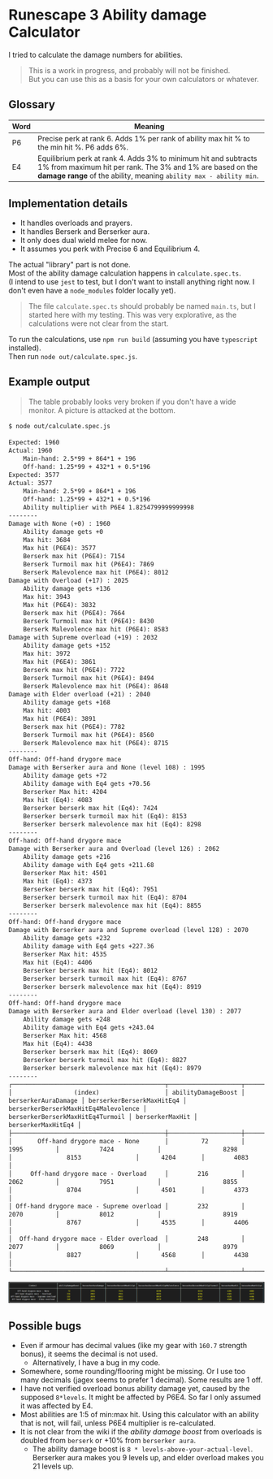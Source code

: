 # Runescape 3 Ability damage Calculator

I tried to calculate the damage numbers for abilities.  

> This is a work in progress, and probably will not be finished.  
> But you can use this as a basis for your own calculators or whatever.

## Glossary

Word | Meaning
-----|--------
P6 | Precise perk at rank 6. Adds 1% per rank of ability max hit % to the min hit %. P6 adds 6%.
E4 | Equilibrium perk at rank 4. Adds 3% to minimum hit and subtracts 1% from maximum hit per rank. The 3% and 1% are based on the **damage range** of the ability, meaning `ability max - ability min`.

## Implementation details

* It handles overloads and prayers.  
* It handles Berserk and Berserker aura.
* It only does dual wield melee for now.  
* It assumes you perk with Precise 6 and Equilibrium 4.  

The actual "library" part is not done.  
Most of the ability damage calculation happens in `calculate.spec.ts`.  
(I intend to use `jest` to test, but I don't want to install anything right now. I don't even have a `node_modules` folder locally yet).

> The file `calculate.spec.ts` should probably be named `main.ts`, but I started here with my testing. 
> This was very explorative, as the calculations were not clear from the start.

To run the calculations, use `npm run build` (assuming you have `typescript` installed).  
Then run `node out/calculate.spec.js`.

## Example output

> The table probably looks very broken if you don't have a wide monitor.
> A picture is attacked at the bottom.

```text
$ node out/calculate.spec.js

Expected: 1960
Actual: 1960
	Main-hand: 2.5*99 + 864*1 + 196
	Off-hand: 1.25*99 + 432*1 + 0.5*196
Expected: 3577 
Actual: 3577
	Main-hand: 2.5*99 + 864*1 + 196
	Off-hand: 1.25*99 + 432*1 + 0.5*196
	Ability multiplier with P6E4 1.8254799999999998
--------
Damage with None (+0) : 1960
	Ability damage gets +0
	Max hit: 3684
	Max hit (P6E4): 3577
	Berserk max hit (P6E4): 7154
	Berserk Turmoil max hit (P6E4): 7869
	Berserk Malevolence max hit (P6E4): 8012
Damage with Overload (+17) : 2025
	Ability damage gets +136
	Max hit: 3943
	Max hit (P6E4): 3832
	Berserk max hit (P6E4): 7664
	Berserk Turmoil max hit (P6E4): 8430
	Berserk Malevolence max hit (P6E4): 8583
Damage with Supreme overload (+19) : 2032
	Ability damage gets +152
	Max hit: 3972
	Max hit (P6E4): 3861
	Berserk max hit (P6E4): 7722
	Berserk Turmoil max hit (P6E4): 8494
	Berserk Malevolence max hit (P6E4): 8648
Damage with Elder overload (+21) : 2040
	Ability damage gets +168
	Max hit: 4003
	Max hit (P6E4): 3891
	Berserk max hit (P6E4): 7782
	Berserk Turmoil max hit (P6E4): 8560
	Berserk Malevolence max hit (P6E4): 8715
--------
Off-hand: Off-hand drygore mace
Damage with Berserker aura and None (level 108) : 1995
	Ability damage gets +72
	Ability damage with Eq4 gets +70.56
	Berserker Max hit: 4204
	Max hit (Eq4): 4083
	Berserker berserk max hit (Eq4): 7424
	Berserker berserk turmoil max hit (Eq4): 8153
	Berserker berserk malevolence max hit (Eq4): 8298
--------
Off-hand: Off-hand drygore mace
Damage with Berserker aura and Overload (level 126) : 2062
	Ability damage gets +216
	Ability damage with Eq4 gets +211.68
	Berserker Max hit: 4501
	Max hit (Eq4): 4373
	Berserker berserk max hit (Eq4): 7951
	Berserker berserk turmoil max hit (Eq4): 8704
	Berserker berserk malevolence max hit (Eq4): 8855
--------
Off-hand: Off-hand drygore mace
Damage with Berserker aura and Supreme overload (level 128) : 2070
	Ability damage gets +232
	Ability damage with Eq4 gets +227.36
	Berserker Max hit: 4535
	Max hit (Eq4): 4406
	Berserker berserk max hit (Eq4): 8012
	Berserker berserk turmoil max hit (Eq4): 8767
	Berserker berserk malevolence max hit (Eq4): 8919
--------
Off-hand: Off-hand drygore mace
Damage with Berserker aura and Elder overload (level 130) : 2077
	Ability damage gets +248
	Ability damage with Eq4 gets +243.04
	Berserker Max hit: 4568
	Max hit (Eq4): 4438
	Berserker berserk max hit (Eq4): 8069
	Berserker berserk turmoil max hit (Eq4): 8827
	Berserker berserk malevolence max hit (Eq4): 8979
--------
┌──────────────────────────────────────────┬────────────────────┬─────────────────────┬───────────────────────────┬──────────────────────────────────────┬──────────────────────────────────┬─────────────────┬────────────────────┐
│                 (index)                  │ abilityDamageBoost │ berserkerAuraDamage │ berserkerBerserkMaxHitEq4 │ berserkerBerserkMaxHitEq4Malevolence │ berserkerBerserkMaxHitEq4Turmoil │ berserkerMaxHit │ berserkerMaxHitEq4 │
├──────────────────────────────────────────┼────────────────────┼─────────────────────┼───────────────────────────┼──────────────────────────────────────┼──────────────────────────────────┼─────────────────┼────────────────────┤
│       Off-hand drygore mace - None       │         72         │        1995         │           7424            │                 8298                 │               8153               │      4204       │        4083        │
│     Off-hand drygore mace - Overload     │        216         │        2062         │           7951            │                 8855                 │               8704               │      4501       │        4373        │
│ Off-hand drygore mace - Supreme overload │        232         │        2070         │           8012            │                 8919                 │               8767               │      4535       │        4406        │
│  Off-hand drygore mace - Elder overload  │        248         │        2077         │           8069            │                 8979                 │               8827               │      4568       │        4438        │
└──────────────────────────────────────────┴────────────────────┴─────────────────────┴───────────────────────────┴──────────────────────────────────────┴──────────────────────────────────┴─────────────────┴────────────────────┘

```

![Example output table](docs/output-table.png)

## Possible bugs

* Even if armour has decimal values (like my gear with `160.7` strength bonus), it seems the decimal is not used.
  * Alternatively, I have a bug in my code.
* Somewhere, some rounding/flooring might be missing. Or I use too many decimals (jagex seems to prefer 1 decimal). Some results are 1 off.
* I have not verified overload bonus ability damage yet, caused by the supposed `8*levels`. It might be affected by P6E4. So far I only assumed it was affected by E4.
* Most abilities are 1:5 of min:max hit. Using this calculator with an ability that is not, will fail, unless P6E4 multiplier is re-calculated.
* It is not clear from the wiki if the *ability damage boost* from overloads is doubled from `berserk` or +10% from `berserker aura`.
  * The ability damage boost is `8 * levels-above-your-actual-level`. Berserker aura makes you 9 levels up, and elder overload makes you 21 levels up.
